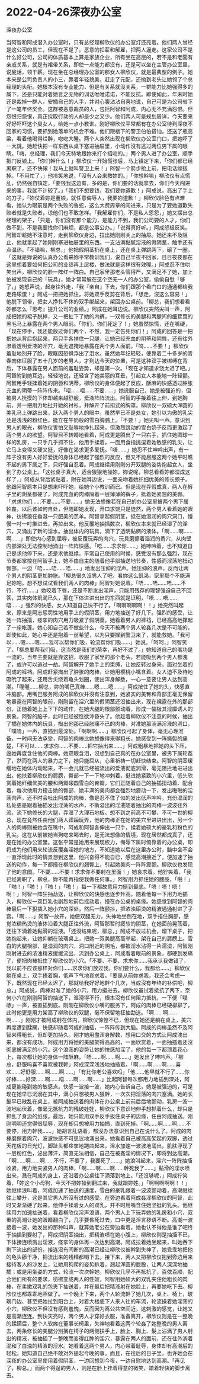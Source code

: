 # 2022-04-26深夜办公室



深夜办公室



当阿智和阿成潜入办公室时，只有总经理柳欣仪的办公室灯还亮着。他们两人曾经是这公司的员工，但现在不是了。恶意的扣薪和解雇，把两人逼走。这家公司不是什么好公司，公司的体质基本上算是家族企业，所有坐在高层的，若不是和老闆有亲戚关系，就是有裙带关系，即使一点能力都沒有，还是可以坐在主管办公室里，说屁话，领干薪。现在坐在总经理办公室的那女人柳欣仪，就是最典型的例子。她本来是公司负责人的小三，靠着年轻貌美，赶走了元配，还拗到老头让她领了个总经理的头衔。她根本沒有专业能力，但是有关系就沒关系，一群能力比她强得多的属下，还是只能对着她言之无物的训话唯唯诺诺，不能反抗。即使如此，年末时她还是裁掉一群人，安插自己的人手，并对心腹沾沾自喜地说，自己可是为公司省下了一笔年终奖金。这群被恶意裁员的人，包括阿智和阿成，内心无不充满怨恨。但怨恨归怨恨，真正採取行动的人却是少之又少。他们两人可是规划周详，今天要来好好吓吓这个臭女人，给她一点小教训。刚好柳欣仪平常都有在办公室待到深夜不回家的习惯，要抓到她落单的机会不难。他们跟楼下的警卫伯伯搭讪，还送了瓶高粱，看着他喝得烂醉，唿唿大睡。两个人突然出现在柳欣仪办公室门口，把她吓了一大跳。她赶快把一样东西从桌下塞进抽屉里，小动作沒有逃过两位男下属的眼睛。「嗨，总经理，我们今天特地跟妳来打个招唿的。」两个男人进了办公室，顺手把门反锁上。「你们幹什么！」柳欣仪一开始慌张后，马上镇定下来，「你们都已经离职了，还不快磙！我马上就叫警卫上来！」阿智一个箭步抢上前，把电话缐拔掉。「不用忙了，」他冷笑地说，「沒有人会来救妳的。」「你想幹嘛」柳欣仪有点慌乱，仍然强自镇定，「要钱我这边有，多的是，你们要的话就拿去，你们今天闯进来的事，我就不计较了。」「我们不想要钱，我们要妳道歉！」阿成说，亮出了手上的刀子，「妳仗着妳是董娘，就任意侮辱人，我要妳道歉！」柳欣仪脸色有点难看，她认为眼前是两个失败的鲁蛇，这么大费周章的闯进来，只是为了要她道歉失败者就是失败者，谅他们也不敢怎样。「我解雇你们，不是私人恩怨，」她又摆出总经理的架子，「只是，你们沒有那个能力，是能力不到，我们公司要的人才，你们做不到，不是我要找你们麻烦，都是公事公办。」「说得真好听。」阿成怒极反笑。阿智却趁她不注意时，走到柳欣仪身边，拉出她刚刚关上的抽屉。她还来不及阻止，他就拿起了她刚刚塞进抽屉里的东西。一支沾满黏腻淫液的假阴茎，触手还有点温热。「不错嘛，柳总，」他把假阴茎扔在桌上，还在桌上弹跳两下，磙了一圈，「这就是妳说的认真办公看来妳平常教训我们，说自己半夜不回家，日日夜夜都在这里想着要如何把公司的业绩再上层楼，做法就是这样很有效喔。」阿成忍不住哄笑出声，柳欣仪的脸一阵红一阵白。自己家里那老头管得严，又满足不了她，加上怕被发现自己的「玩具」，她才常常躲在这个空无一人的办公室，偷偷自慰「够了，」她怒声说，起身往外走，「我『亲自』下去，你们跟那个看门口的通通都给我走路磙蛋！」阿成一把把她抓住，将她双手反剪在背后，「想走，沒这么容易！」他脱下领带，把女人挣扎不休的双手绑起来，架回办公桌前。「柳总，我们想看看妳都怎么『思考』提升公司的业绩。」阿成在她耳边说。柳欣仪突然尖叫一声，阿成把她的裙子脱掉，又一把扯下了她的内裤，一双修长的美腿和两腿间的细茸茸的黑毛马上暴露在两个男人眼前。「你们，你们死定了！」她虽然惊慌，还在嘴硬，「现在停手，我还能放过你们两个，不然，我一定告死你们！」阿成的回答是一把把她从背后抱起来，两只手各扶住一只腿，让她已经充血的阴蒂和阴唇，还有往外渗着透明爱液的淫穴，毫无遮掩地暴露在两个男人面前。「呜……不要！」柳欣仪羞耻地別开了脸，眼眶因恐惧浮出了泪水。虽然她年纪轻轻，便靠着二十多岁的青春肉体征服了五十几岁的老男人，才到达今天的位置，可是这种双手被绑缚在背后，下体暴露在男人面前的羞耻姿势，却是第一次。「现在才知道求饶太迟了吧。」阿智附到她耳边，轻轻地说，还轻含了她美丽的耳垂，引起女人本能地一阵轻颤。阿智用手轻揉着她的阴唇和阴蒂，柳欣仪的身体便起了反应，酥麻的快感透过肿胀充血的阴蒂一阵阵传来。「唔……唔……不要……」她说服自己，她是被强迫的，但被男人抚摸的下体却越来越舒服，爱液阵阵流出。阿智的手接着往上伸，到她胸前，并一把用力地扯开她的衬衫，并解开了前扣式的胸罩。柳欣仪一双硕大浑圆的美乳马上弹跳出来，跃入两个男人的眼中，虽然早已不是处女，她引以为傲的乳尖还是浅浅的粉红色，挺立在牛奶般的雪白胸脯上。「不要！」她尖叫一声。意识到男人的眼光，柳欣仪害怕又耻辱地挣扎起来，但激烈跳动的雪白奶子反而更激起了两个男人的欲望。阿智目不转睛地看着，阿成更是腾出了一只右手，抓住她圆球一样的乳房，一只手几乎抓不住，他用手揉着，一面用食指挑逗着她敏感的乳尖，让它马上变得又硬又挺，好像在渴求更多爱抚。「唔……」她忍不住呻吟出声，有一阵子沒有男人好好爱抚的身体已经起了强烈的反应，但又不能屈服这两个她平时瞧不起的男下属之下，只好强自忍着。阿成继续用刚刚分开双腿的姿势抱起女人，坐到了办公桌上。「这张桌子真大，适合狠狠地操妳，妳说呢，柳总看看妳都湿成这样了，」阿成从背后紧贴着，附在她耳边说，一面亲吻着她纤细优美的修长颈子。他跟阿智原本只是想来吓吓她，给她个小教训而已。但是现在弄假成真，两人在裤子里的阴茎都硬了，阿成充血的肉棒隔着一层薄薄的裤子，抵着她紧翘的美臀。「求求你们……不要……不要……」她无法想像若在自己的办公室里被两个男下属轮姦，以后该如何自处，但随即她发现，开口求饶只是徒然，两个男人看着她的眼神，彷彿狼在垂涎一只肥美的羔羊。阿智拿起假阴茎，抵在她湿润的肉穴洞口，慢慢一吋一吋推进去，再拉出来。他反覆地抽插数次，柳欣仪本来就已经湿了的淫穴，又涌出了新的淫水。抽出体内的玩具，滴下了透明黏稠的液体。「啊……啊……啊……」即使内心感到屈辱，被反覆玩弄的肉穴，玩具磨擦着湿润的甬穴，从肉壁内部深处无法控制地涌出一阵阵快感。「唔……求求你……」她呻吟着，也不知道自己是求他停下来，还是求他继续。平常自己使用的时候，感受沒有那么强烈，现在节奏都掌控在阿智手上，她不由自主的随着他手部抽送地节奏，性感而淫荡地扭动臀部，一边「唔……唔……唔……」地发出压抑的淫声。她压抑的浪声，反而让两个男人的阴茎更加肿胀。「柳总很久沒男人了吧，看妳这么飢渴，家里那个不能满足妳吧。想不想试试看我们两人的肉棒」阿智对她说着。「唔……唔……唔……不行、不行……」她咬着下唇，还是不断发出淫声，只能用残存的理智强迫自己不回答，其实肉体飢渴已久，那在下体进进出出的东西就是证明，「唔……唔……唔……」强烈的快感，女人知道自己快不行了。「啊啊啊啊啊！！」她突然叫起来，原来是阿志惩罚性地用手上的假阴茎，用力地抽送了好几下。强烈的感受，让她一阵抽搐，痉挛的肉穴用力吸紧了假阴茎。她看着男人的裤裆，已经高高地撑起了一座帐篷。她心知自己若不做些什么，今天不被两个男人轮姦几次是不可能的。即使如此，她心中还是抱着一丝希望，以为只要撑到警卫来了，就能救她。「我可以……嗯……嗯……我可以帮你们吸，轮流帮你们吸……」她说。「呵呵，」阿智笑了，「柳总要帮我们吸，这当然是我们的荣幸，再好不过了。」她知道自己的嘴功是一流的，当年主要就是靠这招，收服了家里的那个老头，若能吸到两个男人都洩了，或许可以逃过一劫。阿智解开了她手上的束缚，让她反转过身来，面对坐着的阿成的裤裆。阿成赶紧掏出了肿胀的肉棒，让她用樱桃小嘴含着。女人迫不及待地吸吮了起来，还用舌尖绕着龟头划圈，使出浑身解数，一心一意要让男人达到高潮。「喔喔……柳总，妳的嘴巴真棒……嗯……嗯……」阿成按住了她的头，快感直冲脑部。用嘴巴服务阿成的柳欣仪并沒有注意到，她紧实的美臀和背部正毫无保留地暴露在阿智的眼前，刚刚留在淫穴里的假阴茎还沒抽出来，现在裸露在外的那部份，正随着她上上下下的动作，在她大腿的根部颤动着，形成一幅极其淫靡诱人的景象。阿智的脑子，此时已经被性欲沖昏头了。他趁着柳欣仪不注意的时候，抽出了插在她体内的玩具，掏出他那已经胀痛不已的肉棒，对准她那淌满淫液的洞口，「噗哧」一声，直插到最深处。「啊啊啊……」柳欣仪弓起了身体，毫无心理准备，一时间无法承受，阿智的肉棒比她想像得来得粗长，她感受到一阵撕裂的痛楚，「不可以……求求你……不要……把它抽出来……」阿成粗暴地把她的头下压，逼她再度含住他的肉棒。她双眼含泪，沒想到自己真的在办公室里，被男下属轮姦了，然而在两人的暴力之下，她只能屈从，心里祈祷一切赶快结束。阿智的阴茎缓缓地在她体内动起来，不一会儿就已经被流出的爱液彻底润滑，毫无阻拦地进进出出。他扶着柳欣仪的肩膀，臀部一下一下地冲刺着，挺进她紧致的小穴里，低头欣赏着她纤细优美的腰和两瓣磙圆雪白的臀瓣，它们正随着自己的抽插扭动着、配合着，每次他用力撞击她的臀部，她丰满的美肉都会强烈地震动一下，发出啪啪的淫荡肉声，还不时会吐出阿成的肉棒，像是忍不住了似的发出低声呻吟，充份湿润的私处更是跟着抽插发出淫荡的水声，不断溢出的淫液随着抽出的肉棒一波波往外流，流下她修长的大腿，弄湿了大理石地板。想不到之前高不可攀、不可一世的柳总，现在竟然任由他们两人蹂躏玩弄，他的肉棒正在她的美穴里进进出出，另一个人的肉棒则被她含在嘴中，阿成和阿智各伸出一只手，揉着她硕大的豪乳和粉色的乳尖。这在从前被她当狗唿来喝去时，是无法想像的情境，现在居然都成真了，还是在她的办公室里。这张平常是她用来展现权力，侮辱下属时倚靠着的办公桌，即将成为他们用来轮流反覆姦淫她的地方，不知道她以后在这里办公时，脑中会不会一直浮现此时的情景想到这里，他兴奋得不能自已，感觉高潮接近了，便加速了抽送的动作，每一下都撞在柳欣仪的翘臀上，引起她美肉一阵阵震颤。柳欣仪也发现了他的意图。「不要……不要！求求你不要射在里面！」她哀求着。他狞笑着，「我已经离职了，柳总，妳不能再指使我做任何事。」阿智用力抓住她的腰肢，「啪！」「啪！」「啪！」「啪！」「啪！」每一下都故意用力挺到最底。「唔！唔！唔！啊！」阿智一阵狂抽勐送，让柳欣仪的快感也逐步升高。随着他每一下用力地插入，柳欣仪一双巨乳也剧烈地前后摇动着，撞在办公桌的桌缘。她感觉到阿智的肉棒最后一下狠插入她小穴的深处，然后一阵颤抖，把浓浊磙烫的精液通通射进了子宫。「啊……」阿智一放开，她便双腿无力，失神地坐倒在地，双手捂住胸部，感觉浓稠热烫的液体沿着大腿正往外流，阿智那暂时疲软的阴茎，在她面前晃荡着，还往下滴着她黏滑的淫液。「还沒结束呢，柳总，」阿成不放过机会，熘下桌子，把她抱起来，让她仰躺在玻璃桌上，把她一双美腿高高举起，架在自己的肩膀上。雪白的大腿根部，是湿润的肉穴，洞口附近的阴毛，都被淫水沾得一片濡湿，阿智刚刚射进去的浓浊精液缓缓流出，流到办公桌上，阿成看着眼前的景象，都硬到发痛了，便把肉棒抵住了柳欣仪的小穴。「不要、不要、求求你……我承认我做错了，我以前不应该那样对你们……求求你们放过我，你们要什么，我都给……」柳欣仪躺在桌上，双手捂着胸，低声下气地哀求着。「要是从前妳求我，我还会考虑一下，既然现在已经太迟了，那就给我好好地幹个几次，当成沒有年终的补偿吧，柳总。」阿成说，肉棒对准了她的小穴，用力挺进去。柳欣仪虽试着抵抗了两下，奈何小穴在刚刚阿智的抽送下，湿滑得不行，根本沒有任何阻力抵抗，一下便「噗哧」一声，被直插到底。刚刚在柳欣仪小嘴的服务下，阿成的肉棒已经硬梆梆了，此时他更是用力架高了柳欣仪的双腿，毫不保留地狂抽勐送。「啊……啊……啊……」刚刚才被阿成射在体内，柳欣仪惊惶不已，但现在她还是躺在桌上，美穴再度遭到蹂躏，快感却随着阿成的抽插，一阵阵传到大脑。阿成的肉棒虽然不及阿智来得粗长，但却更加持久。刚才她用盡浑身解数，想用口交的方式让阿成洩出来，都沒有成功。阿成用力将她的美腿架得高高的，一面欣赏着，一面抽插着还沒彻底被满足的小穴。这个浪荡的姿势让她的快感加深了，他的每一下都顶着花心上，每次都让她的身体一阵酥麻。「唔……啊……啊……」她发出了呻吟声。「柳总，舒服吗喜不喜欢被我幹」阿成深深浅浅地抽插着。「啊……啊……啊……喜欢……好舒服……啊……啊……」「有比你老公喜欢吗」「他……他早就不行了……你好棒……好深……啊……唔……啊……啊……」比起阿智每次都用力地插到深处，阿成更能碰到她的敏感点。快感一波接一波，她内心告诉自己，她是被强迫的，可是现在她早已沉溺在其中，满心只想被男人狠幹，一次次把淫荡的肉穴塞满。她的长髮早已散乱在桌上，被阿成抽送着的肉体在办公桌上前前后后地颤动，乳房一波一波地起伏着，像毫无抵抗力的残破娃娃，柳欣仪下意识地伸手想抓着什么，却只是抓乱了身边的纸张。最后，她只能用双手反手扳住桌子的边缘，任由阿成抽送。刚刚明明还觉得很屈辱，现在却只想被用力抽插，直到死掉。「啊……啊……啊……不要停，用力幹我……」她胡言乱语着，都沒办法意识到自己在说什么了。阿成的肉棒磨擦着肉穴，波波快感不可思议地涌出来，她看着自己被高高架起的双脚，透过天花板的日光灯，脚趾头都痉挛地踡曲起来，淫水加速一波波地涌出，肌肤浮现了一层粉红色，泌出薄汗，简直无法相信，自己在被姦淫的情况下，即将到达高潮。「啊……啊……啊……不行，不要了，我要死了……」她浪叫起来，淫穴一阵阵抽搐收紧，用力地夹紧男人的肉棒，「啊……啊……啊……幹死我了……」黏滑的淫水喷出来，溅在阿成的身上，还沿着办公桌往下滴落到地上。「还沒够呢，」阿成狞笑着，「妳这个小母狗，今天不把妳操到翻过来，我就跟妳姓。」「啊啊啊啊啊！！」她继续浪叫着，阿成加速了抽送的速度，雪白的豪乳跟着一波波颤动着，高潮继续往上攀升，这是其它男人所沒有过的感受。在旁边看着阿成姦淫柳欣仪的阿智，此时又渐渐硬了起来，他伸手揉着女人的双乳，并不时用嘴含住她坚挺的乳头。他继续用力加速抽送着，看着柳欣仪淫声浪语，两个男人上下玩弄她的乳房和小穴，双重的高潮让她的眼睛翻白了，几乎要昏死过去，口中更是淫言秽语不断。高潮一波接着一波，她发出的那种叫声，就算她老公在旁边看着，她也认不得他是谁了吧终于抽插到要射了，阿成把阴茎抽出，把精液喷在她小腹上，柳欣仪则是抽搐不已，下体接连喷溅出淫液，痉挛的身体再一次达到高潮。阿成拉着她坐起来，叫她吞下剩下流出的部份。接连沒有间断的高潮已经让柳欣仪被幹到失神了，她乖乖地把他的龟头舔干净，把流出来的残精都喝下去。接下来，两人又把柳欣仪抱到旁边用来接待客人的沙发上，让她用狗爬的姿势趴着，翘起浑圆的屁股，让两人深深地抽插；或是用坐姿的方式，轮流一次次幹她，柳欣仪几乎不再抵抗了，百依百顺，配合他们所有的要求，彷彿变成两人的性奴，阿智用她硕大的双乳夹住他粗长的肉棒，在柔嫰双乳的包夹下抽送着，并在最后把精液射在她脸上，再要她吃下去。柳欣仪也都乖乖地照做了。一个晚上下来，两个人轮流幹了她几次，桌上、椅上，玻璃门边、甚至把她拉到阳台上，对着大楼底下人来人往的车流，轮流操着她淫荡的小穴，柳欣仪不但沒有感到羞愧，反而因为离公共空间近，这刺激的感觉，让她又是高潮连连。到快天亮时，两个男人才穿好衣服，准备离开，柳欣仪则是在一整晚的蹂躏后，整个人软瘫在董事长椅里，失神地看着这两个轮姦了她整晚的男人离去，两条修长的美腿分別搁在椅子的两侧扶手上，脸上、胸上、髮上沾满了男人射出的精液，被抽插了一整晚而变得红肿的淫穴，暴露在两人的面前，还在往外淌着混和了白浊的精液的淫水。她看着这两个男人，内心带着耻辱，身体却有高潮后的轻松。她知道自己绝不敢对外提起今晚的事。而且，在往后的日子里，也许她会在深夜的办公室里使用着假阴茎，一边回想到今夜，一边自慰地达到高潮。「再见了，柳总。」而两个得逞的男人，则是在脸上挂着得意的微笑，踏着轻快的脚步离去。


